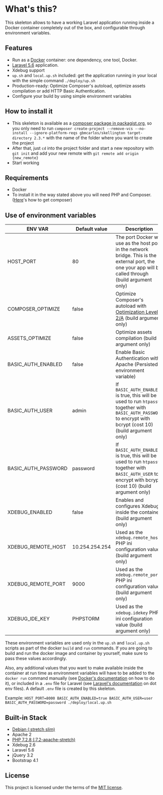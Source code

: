# What's this?
This skeleton allows to have a working Laravel application running inside a Docker container completely out of the box, and configurable through environment variables.

## Features
* Run as a [Docker](https://docs.docker.com/) container: one dependency, one tool, Docker.
* [Laravel 5.6](https://laravel.com/docs/5.6) application.
* Xdebug support
* `up.sh` and `local.up.sh` included: get the application running in your local with the simple command `./deploy/up.sh`
* Production-ready: Optimize Composer's autoload, optimize assets compilation or add HTTP Basic Authentication.
* Configure your build by using simple environment variables

## How to install it
* This skeleton is available as a [composer package in packagist.org](https://packagist.org/packages/gbmcarlos/skellington), so you only need to run `composer create-project --remove-vcs --no-install --ignore-platform-reqs gbmcarlos/skellington target-directory 2.3.*` with the name of the folder where you want to create the project
* After that, just `cd` into the project folder and start a new repository with `git init` and add your new remote with `git remote add origin {new_remote}`
* Start working

## Requirements
* Docker
* To install it in the way stated above you will need PHP and Composer. ([Here](https://getcomposer.org/download/)'s how to get composer)

## Use of environment variables
|       ENV VAR        |  Default value | Description |
| -------------------- | -------------- | ----------- |
| HOST_PORT            | 80             | The port Docker will use as the host port in the network bridge. This is the external port, the one your app will be called through (build argument only) |
| COMPOSER_OPTIMIZE    | false          | Optimize Composer's autoload with [Optimization Level 2/A](https://getcomposer.org/doc/articles/autoloader-optimization.md#optimization-level-2-a-authoritative-class-maps) (build argument only) |
| ASSETS_OPTIMIZE      | false          | Optimize assets compilation (build argument only) |
| BASIC_AUTH_ENABLED   | false          | Enable Basic Authentication with Apache (Persisted environment variable) |
| BASIC_AUTH_USER      | admin          | If `BASIC_AUTH_ENABLED` is true, this will be used to run `htpasswd` together with `BASIC_AUTH_PASSWORD` to encrypt with bcrypt (cost 10) (build argument only) |
| BASIC_AUTH_PASSWORD  | password       | If `BASIC_AUTH_ENABLED` is true, this will be used to run `htpasswd` together with `BASIC_AUTH_USER` to encrypt with bcrypt (cost 10) (build argument only) |
| XDEBUG_ENABLED       | false          | Enables and configures Xdebug inside the container (build argument only) |
| XDEBUG_REMOTE_HOST   | 10.254.254.254 | Used as the `xdebug.remote_host` PHP ini configuration value (build argument only) |
| XDEBUG_REMOTE_PORT   | 9000           | Used as the `xdebug.remote_port` PHP ini configuration value (build argument only) |
| XDEBUG_IDE_KEY       | PHPSTORM       | Used as the `xdebug.idekey` PHP ini configuration value (build argument only) |

These environment variables are used only in the `up.sh` and `local.up.sh` scripts as part of the docker `build` and `run` commands. If you are going to build and run the docker image and container by yourself, make sure to pass these values accordingly.

Also, any additional values that you want to make available inside the container at run time as environment variables will have to be added to the `docker run` command manually (see [Docker's documentation](https://docs.docker.com/engine/reference/run/#env-environment-variables) on how to do it), or included in a `.env` file for Laravel (see [Laravel's documentation](https://laravel.com/docs/5.6/configuration#environment-configuration) on dot env files). A default `.env` file is created by this skeleton. 

Example:
`HOST_PORT=8000 BASIC_AUTH_ENABLED=true BASIC_AUTH_USER=user BASIC_AUTH_PASSWORD=password ./deploy/local.up.sh`

## Built-in Stack
* [Debian (:stretch slim)](https://hub.docker.com/_/debian/)
* Apache 2
* [PHP 7.2.8 (:7.2-apache-stretch)](https://hub.docker.com/_/php/)
* Xdebug 2.6
* Laravel 5.6
* jQuery 3.2
* Bootstrap 4.1

## License

This project is licensed under the terms of the [MIT license](https://opensource.org/licenses/MIT).